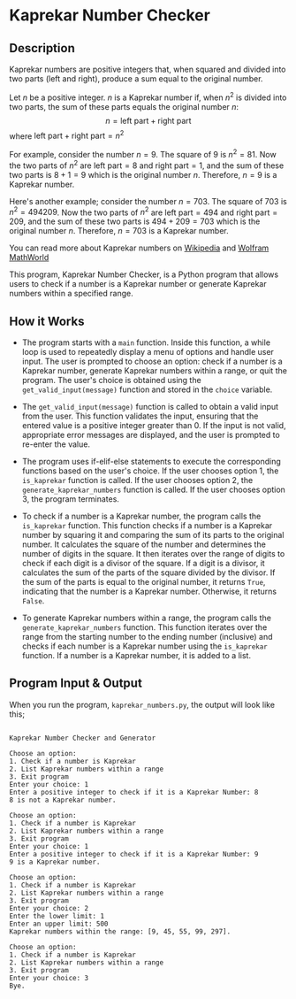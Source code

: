 # Kaprekar Number Checker

## Description

Kaprekar numbers are positive integers that, when squared and divided into two parts (left and right), produce a sum equal to the original number.

Let $n$ be a positive integer. $n$ is a Kaprekar number if, when $n^2$ is divided into two parts, the sum of these parts equals the original number $n$:
$$n= \text{left part} + \text{right part}$$
where $\text{left part} + \text{right part} = n^2$


For example, consider the number $n=9$. The square of $9$ is $n^2 = 81$. Now the two parts of $n^2$ are $\text{left part}=8$ and $\text{right part}=1$, and the sum of these two parts is $8 + 1 = 9$ which is the original number $n$. Therefore, $n=9$ is a Kaprekar number.

Here's another example; consider the number $n=703$. The square of $703$ is $n^2 = 494209$. Now the two parts of $n^2$ are $\text{left part}=494$ and $\text{right part}=209$, and the sum of these two parts is $494 + 209 = 703$ which is the original number $n$. Therefore, $n=703$ is a Kaprekar number.


You can read more about Kaprekar numbers on [Wikipedia](https://en.wikipedia.org/wiki/Kaprekar_number) and [Wolfram MathWorld](https://mathworld.wolfram.com/KaprekarNumber.html)

This program, Kaprekar Number Checker, is a Python program that allows users to check if a number is a Kaprekar number or generate Kaprekar numbers within a specified range.

## How it Works

- The program starts with a `main` function. Inside this function, a while loop is used to repeatedly display a menu of options and handle user input. The user is prompted to choose an option: check if a number is a Kaprekar number, generate Kaprekar numbers within a range, or quit the program. The user's choice is obtained using the `get_valid_input(message)` function and stored in the `choice` variable.

- The `get_valid_input(message)` function is called to obtain a valid input from the user. This function validates the input, ensuring that the entered value is a positive integer greater than 0. If the input is not valid, appropriate error messages are displayed, and the user is prompted to re-enter the value.

- The program uses if-elif-else statements to execute the corresponding functions based on the user's choice. If the user chooses option 1, the `is_kaprekar` function is called. If the user chooses option 2, the `generate_kaprekar_numbers` function is called. If the user chooses option 3, the program terminates.

- To check if a number is a Kaprekar number, the program calls the `is_kaprekar` function. This function checks if a number is a Kaprekar number by squaring it and comparing the sum of its parts to the original number. It calculates the square of the number and determines the number of digits in the square. It then iterates over the range of digits to check if each digit is a divisor of the square. If a digit is a divisor, it calculates the sum of the parts of the square divided by the divisor. If the sum of the parts is equal to the original number, it returns `True`, indicating that the number is a Kaprekar number. Otherwise, it returns `False`.

- To generate Kaprekar numbers within a range, the program calls the `generate_kaprekar_numbers` function. This function iterates over the range from the starting number to the ending number (inclusive) and checks if each number is a Kaprekar number using the `is_kaprekar` function. If a number is a Kaprekar number, it is added to a list.


## Program Input & Output

When you run the program, `kaprekar_numbers.py`, the output will look like this;

```

Kaprekar Number Checker and Generator

Choose an option:
1. Check if a number is Kaprekar
2. List Kaprekar numbers within a range
3. Exit program
Enter your choice: 1
Enter a positive integer to check if it is a Kaprekar Number: 8
8 is not a Kaprekar number.

Choose an option:
1. Check if a number is Kaprekar
2. List Kaprekar numbers within a range
3. Exit program
Enter your choice: 1
Enter a positive integer to check if it is a Kaprekar Number: 9
9 is a Kaprekar number.

Choose an option:
1. Check if a number is Kaprekar
2. List Kaprekar numbers within a range
3. Exit program
Enter your choice: 2
Enter the lower limit: 1
Enter an upper limit: 500
Kaprekar numbers within the range: [9, 45, 55, 99, 297].

Choose an option:
1. Check if a number is Kaprekar
2. List Kaprekar numbers within a range
3. Exit program
Enter your choice: 3
Bye.
```